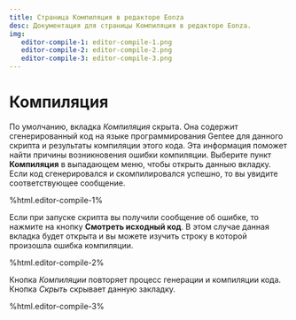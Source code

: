 ```yaml
---
title: Страница Компиляция в редакторе Eonza
desc: Документация для страницы Компиляция в редакторе Eonza.
img:
   editor-compile-1: editor-compile-1.png
   editor-compile-2: editor-compile-2.png
   editor-compile-3: editor-compile-3.png
---
```

# Компиляция

По умолчанию, вкладка *Компиляция* скрыта. Она содержит сгенерированный код на языке программирования Gentee для данного скрипта и результаты компиляции этого кода. Эта информация поможет найти причины возникновения ошибки компиляции. Выберите пункт **Компиляция** в выпадающем меню, чтобы открыть данныю вкладку. Если код сгенерировался и скомпилировался успешно, то вы увидите соответствующее сообщение.

%html.editor-compile-1%

Если при запуске скрипта вы получили сообщение об ошибке, то нажмите на кнопку **Смотреть исходный код**. В этом случае данная вкладка будет открыта и вы можете изучить строку в которой произошла ошибка компиляции.

%html.editor-compile-2%

Кнопка *Компиляции* повторяет процесс генерации и компиляции кода. Кнопка *Скрыть* скрывает данную закладку.

%html.editor-compile-3%
